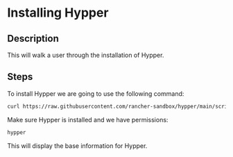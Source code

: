 # Installing Hypper

## Description

This will walk a user through the installation of Hypper.

## Steps

To install Hypper we are going to use the following command:

```bash
curl https://raw.githubusercontent.com/rancher-sandbox/hypper/main/scripts/get-hypper | bash
```

Make sure Hypper is installed and we have permissions:

```bash
hypper
```

This will display the base information for Hypper.
